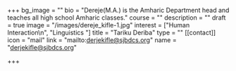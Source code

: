 +++
bg_image = ""
bio = "Dereje(M.A.) is the Amharic Department head and teaches all high school Amharic classes."
course = ""
description = ""
draft = true
image = "/images/dereje_kifle-1.jpg"
interest = ["Human Interaction\n", "Linguistics "]
title = "Tariku Deriba"
type = ""
[[contact]]
icon = "mail"
link = "mailto:derjekifle@sjbdcs.org"
name = "derjekifle@sjbdcs.org"

+++
